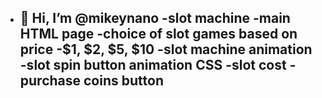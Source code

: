 - 👋 Hi, I’m @mikeynano
  -slot machine
   -main HTML page
    -choice of slot games based on price
     -$1, $2, $5, $10
    -slot machine animation
    -slot spin button animation CSS
     -slot cost
    -purchase coins button
    -
